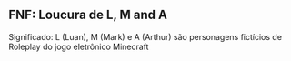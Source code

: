 ## FNF: Loucura de L, M and A
Significado: L (Luan), M (Mark) e A (Arthur) são personagens fictícios de Roleplay do jogo eletrônico Minecraft
